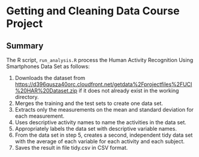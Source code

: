# Getting and Cleaning Data Course Project

## Summary

The R script, `run_analysis.R` process the Human Activity Recognition Using Smartphones Data Set as follows:

1. Downloads the dataset from https://d396qusza40orc.cloudfront.net/getdata%2Fprojectfiles%2FUCI%20HAR%20Dataset.zip if
   it does not already exist in the working directory.
2. Merges the training and the test sets to create one data set.
3. Extracts only the measurements on the mean and standard deviation for each measurement.
4. Uses descriptive activity names to name the activities in the data set.
5. Appropriately labels the data set with descriptive variable names.
6. From the data set in step 5, creates a second, independent tidy data set with the average of each variable for each
   activity and each subject.
7. Saves the result in file tidy.csv in CSV format.
